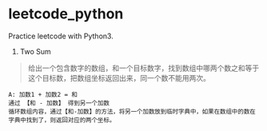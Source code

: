 # leetcode_python
Practice leetcode with Python3.

1. Two Sum
> 给出一个包含数字的数组，和一个目标数字，找到数组中哪两个数之和等于这个目标数，把数组坐标返回出来，同一个数不能用两次。

``` 
A: 加数1 + 加数2 = 和
通过 【和 - 加数】 得到另一个加数
循环数组内容，通过【和-加数】的方法，将另一个加数放到临时字典中，如果在数组中的数在字典中找到了，则返回对应的两个坐标。
```
